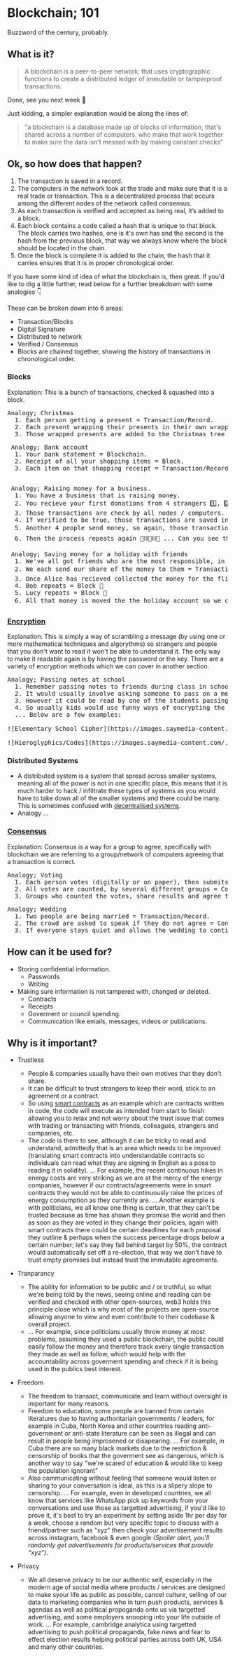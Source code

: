 # Blockchain; 101

Buzzword of the century, probably.

## What is it?

> A blockchain is a peer-to-peer network, that uses cryptographic functions to create a distributed ledger of immutable or tamperproof transactions.

Done, see you next week 👋

Just kidding, a simpler explanation would be along the lines of:

> "a blockchain is a database made up of blocks of information, that's shared across a number of computers, who make that work together to make sure the data isn't messed with by making constant checks"

## Ok, so how does that happen?

1. The transaction is saved in a record.
2. The computers in the network look at the trade and make sure that it is a real trade or transaction. This is a decentralized process that occurs among the different nodes of the network called consensus.
3. As each transaction is verified and accepted as being real, it’s added to a block.
4. Each block contains a code called a hash that is unique to that block. The block carries two hashes, one is it's own has and the second is the hash from the previous block, that way we always know where the block should be located in the chain.
5. Once the block is complete it is added to the chain, the hash that it carries ensures that it is in proper chronological order.

If you have some kind of idea of what the blockchain is, then great. If you'd like to dig a little further, read below for a further breakdown with some analogies 👇

These can be broken down into 6 areas:

- Transaction/Blocks
- Digital Signature
- Distributed to network
- Verified / Consensus
- Blocks are chained together, showing the history of transactions in chronological order.

### Blocks

Explanation:
This is a bunch of transactions, checked & squashed into a block.

<pre>
Analogy; Christmas
  1. Each person getting a present = Transaction/Record.
  2. Each present wrapping their presents in their own wrapping paper (grandparents always use the same wrapping paper, every year 😅) = Block.
  3. Those wrapped presents are added to the Christmas tree = Blockchain.
</pre>

<pre>
 Analogy; Bank account
  1. Your bank statement = Blockchain.
  2. Receipt of all your shopping items = Block.
  3. Each item on that shopping receipt = Transaction/Record.
 </pre>

 <pre>
 Analogy; Raising money for a business.
  1. You have a business that is raising money.
  2. You recieve your first donations from 4 strangers 1️⃣, 2️⃣, 3️⃣ & 4️⃣.
  3. Those transactions are check by all nodes / computers.
  4. If verified to be true, those transactions are saved into a block 🔢.
  5. Another 4 people send money, so again, those transactions are checked and another block is created to fit those new transactions 🔢⛓🔢.
  6. Then the process repeats again 🔢⛓🔢⛓🔢 ... Can you see the block & chains ... blockchain forming?
</pre>

<pre>
 Analogy; Saving money for a holiday with friends
  1. We've all got friends who are the most responsible, in this example we'll name them Alice, Bob, Lucy & Alejandro. They're each responsible for collecting money for a different thing, let's say flights, hotel & activities.
  2. We each send our share of the money to them = Transaction/Record 1️⃣, 2️⃣, 3️⃣ & 4️⃣
  3. Once Alice has recieved collected the money for the flights she'll check and everyone has paid = Block 🔢
  4. Bob repeats = Block 🔢
  5. Lucy repeats = Block 🔢
  6. All that money is moved the the holiday account so we can go on a great holiday ☀ 🍹 = Blockchain 🔢⛓🔢⛓🔢
</pre>

### [Encryption](/encryption)

Explanation:
This is simply a way of scrambling a message (by using one or more mathematical techniques and algorythms) so strangers and people that you don't want to read it won't be able to understand it. The only way to make it readable again is by having the password or the key. There are a variety of encryption methods which we can cover in another section.

<pre>
Analogy; Passing notes at school
  1. Remember passing notes to friends during class in school?
  2. It would usually involve asking someone to pass on a message scribbled down on a piece of paper to your friend at the other end of the class.
  3. However it could be read by one of the students passing it on or worse, intercepted and read by the teacher.
  4. So usually kids would use funny ways of encrypting the message which could be either using slang, backwards alphabet or even writing in code.
  ... Below are a few examples:

![Elementary School Cipher](https://images.saymedia-content.com/.image/c_limit%2Ccs_srgb%2Cq_auto:eco%2Cw_1000/MTc2MjY5NzAwNDUwMjk3MDIy/codes-ciphers-cryptology-and-teasers.webp)

![Hieroglyphics/Codes](https://images.saymedia-content.com/.image/c_limit%2Ccs_srgb%2Cq_auto:eco%2Cw_1000/MTc2MjY5NzAwNDUwMjMxNDg2/codes-ciphers-cryptology-and-teasers.webp)
</pre>

### Distributed Systems

- A distributed system is a system that spread across smaller systems, meaning all of the power is not in one specific place, this means that it is much harder to hack / infiltrate these types of systems as you would have to take down all of the smaller systems and there could be many. This is sometimes confused with [decentralised systems](/decentralisation).
- Analogy ...

### [Consensus](/consensus)

Explanation:
Consensus is a way for a group to agree, specifically with blockchain we are referring to a group/network of computers agreeing that a transaction is correct.

<pre>
Analogy; Voting
  1. Each person votes (digitally or on paper), then submits their vote = Transaction/Record.
  2. All votes are counted, by several different groups = Consensus method.
  3. Groups who counted the votes, share results and agree the numbers are correct = Consensus reached.
</pre>

<pre>
Analogy; Wedding
  1. Two people are being married = Transaction/Record.
  2. The crowd are asked to speak if they do not agree = Consensus method.
  3. If everyone stays quiet and allows the wedding to continue a non-verbal agreement has been reached = Consensus reached.
</pre>

## How can it be used for?

- Storing confidential information.
  - Passwords
  - Writing
- Making sure information is not tampered with, changed or deleted.
  - Contracts
  - Receipts
  - Goverment or council spending.
  - Communication like emails, messages, videos or publications.

## Why is it important?

- Trustless

  - People & companies usually have their own motives that they don't share.
  - It can be difficult to trust strangers to keep their word, stick to an agreement or a contract.
  - So using [smart contracts](smart%20contracts.md) as an example which are contracts written in code, the code will execute as intended from start to finish allowing you to relax and not worry about the trust issue that comes with trading or transacting with friends, colleagues, strangers and companies, etc.
  - The code is there to see, although it can be tricky to read and understand, admittedly that is an area which needs to be improved (translating smart contracts into understandable contracts so individuals can read what they are signing in English as a pose to reading it in solidity).
    ... For example, the recent continuous hikes in energy costs are very striking as we are at the mercy of the energy companies, however if our contracts/agreements were in smart contracts they would not be able to continuously raise the prices of energy consumption as they currently are.
    ... Another example is with politicians, we all know one thing is certain, that they can't be trusted because as time has shown they promise the world and then as soon as they are voted in they change their policies, again with smart contracts there could be certain deadlines for each proposal they outline & perhaps when the success percentage drops below a certain number; let's say they fall behind target by 50%, the contract would automatically set off a re-election, that way we don't have to trust empty promises but instead trust the immutable agreements.

- Tranparancy

  - The ability for information to be public and / or truthful, so what we're being told by the news, seeing online and reading can be verified and checked with other open-sources, web3 holds this principle close which is why most of the projects are open-source allowing anyone to view and even contribute to their codebase & overall project.
  - ... For example, since politicians usually throw money at most problems, assuming they used a public blockchain, the public could easily follow the money and therefore track every single transaction they made as well as follow, which would help with the accountability across goverment spending and check if it is being used in the publics best interest.

- Freedom

  - The freedom to transact, communicate and learn without oversight is important for many reasons.
  - Freedom to education, some people are banned from certain literatures due to having authoritarian governments / leaders, for example in Cuba, North Korea and other countries reading anti-government or anti-state literature can be seen as illegal and can result in people being improsened or disapearing.
    ... For example, in Cuba there are so many black markets due to the restriction & censorship of books that the goverment see as dangerous, which is another way to say "we're scared of education & would like to keep the population ignorant"
  - Also communicating without feeling that someone would listen or sharing to your conversation is ideal, as this is a slipery slope to censorship.
    ... For example, even in developed countries, we all know that services like WhatsApp pick up keywords from your conversations and use those as targetted advertising, if you'd like to prove it, it's best to try an experiment by setting aside 1hr per day for a week, choose a random but very specific topic to discuss with a friend/partner such as "xyz" then check your advertisement results across instagram, facebook & even google _(Spoiler alert, you'll randomly get advertisements for products/services that provide "xyz")_.

- Privacy
  - We all deserve privacy to be our authentic self, especially in the modern age of social media where products / services are designed to make syour life as public as possible, cancel culture, selling of our data to marketing companies who in turn push products, services & agendas as well as political propoganda onto us via targetted advertising, and some employers snooping into your life outside of work.
    ... For example, cambridge analytica using targetted advertising to push political propaganda, fake news and fear to effect election results helping political parties across both UK, USA and many other countries.
